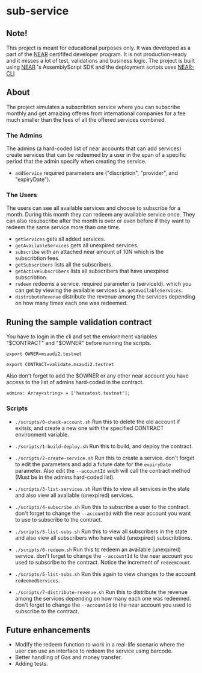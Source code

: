 # sub-service


## Note!
This project is meant for educational purposes only. It was developed as a part of the [NEAR](https://near.org/) certififed developer program. It is not production-ready and it misses a lot of test, validations and business logic. The project is built using  [NEAR](https://near.org/) 's AssemblyScript SDK and the deployment scripts uses  [NEAR-CLI](https://docs.near.org/docs/tools/near-cli) 

## About
The project simulates a subscribtion service where you can subscribe monthly and get amaizing offeres from international companies for a fee much smaller than the fees of all the offered services combined.

### The Admins
The admins (a hard-coded list of near accounts that can add services) create services that can be redeemed by a user in the span of a specific period that the admin specify when creating the service.
- `addService` required parameters are ("discription", "provider", and "expiryDate").


### The Users
The users can see all available services and choose to subscribe for a month. During this month they can redeem any available service once. They can also resubscribe after the month is over or even before if they want to redeem the same service more than one time.
- `getServices` gets all added services.
- `getAvailableServices` gets all unexpired services.
- `subscribe` with an attached near amount of 10N which is the subscribtion fees.
- `getSubscribers` lists all the subscribers.
- `getActiveSubscribers` lists all subscribers that have unexpired subscribtion.
- `redeem` redeems a service. required parameter is (serviceId). which you can get by viewing the available services i.e. `getAvailableServices`.
- `distributeRevenue` distribute the revenue among the services depending on how many times each one was redeemed.


## Runing the sample validation contract
You have to login in the cli and set the enviornment variables "$CONTRACT" and "$OWNER" before running the scripts. 

`export OWNER=msaudi2.testnet`

`export CONTRACT=validate.msaudi2.testnet`

Also don't forget to add the $OWNER or any other near account you have access to the list of admins hard-coded in the contract.

`admins: Array<string> = ['hamzatest.testnet'];`

### Scripts 
- `./scripts/0-check-account.sh`
Run this to delete the old account if exitsis, and create a new one with the specified CONTRACT environment variable.


- `./scripts/1-build-deploy.sh`
Run this to build, and deploy the contract.


- `./scripts/2-create-service.sh`
Run this to create a service. don't forget to edit the parameters and add a future date for the `expiryDate` parameter. Also edit the `--accountId` wich will call the contract method (Must be in the admins hard-coded list).


- `./scripts/3-list-services.sh`
Run this to view all services in the state and also view all available (unexpired) services.


- `./scripts/4-subscribe.sh`
Run this to subscribe a user to the contract. don't forget to change the `--accountId` with the near account you want to use to subscribe to the contract.


- `./scripts/5-list-subs.sh`
Run this to view all subscribers in the state and also view all subscribers who have valid (unexpired) subscribtions.


- `./scripts/6-redeem.sh`
Run this to redeem an available (unexpired) service. don't forget to change the `--accountId` to the near account you used to subscribe to the contract. Notice the increment of `redeemCount`.

- `./scripts/5-list-subs.sh`
Run this again to view changes to the account `redeemedServices`.

- `./scripts/7-distribute-revenue.sh`
Run this to distribute the revenue among the services depending on how many each one was redeemed. don't forget to change the `--accountId` to the near account you used to subscribe to the contract.



## Future enhancements
- Modify the redeem function to work in a real-life scenario where the user can use an interface to redeem the service using barcode.
- Better handling of Gas and money transfer.
- Adding tests.
